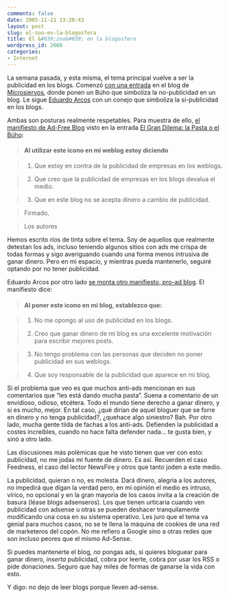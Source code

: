 ```yaml
---
comments: false
date: 2005-11-21 13:20:43
layout: post
slug: el-zoo-en-la-blogosfera
title: El &#039;zoo&#039; en la blogosfera
wordpress_id: 2666
categories:
- Internet
---
```


La semana pasada, y esta misma, el tema principal vuelve a ser la publicidad en los blogs. Comenzó [con una entrada](http://www.microsiervos.com/archivo/weblogs/gran-dilema.html) en el blog de [Microsiervos](http://www.microsiervos.com), donde ponen un Búho que simboliza la no-publicidad en un blog. Le sigue [Eduardo Arcos](http://www.alt1040.com) con un conejo que simboliza la sí-publicidad en los blogs.





Ambas son posturas realmente respetables. Para muestra de ello, [el manifiesto de Ad-Free Blog](http://www.adfreeblog.org/) visto en la entrada [El Gran Dilema: la Pasta o el Búho](http://www.microsiervos.com/archivo/weblogs/gran-dilema.html):





> #### Al utilizar este icono en mi weblog estoy diciendo
> 
> 
		
> 
> 
			
>   1. Que estoy en contra de la publicidad de empresas en los weblogs.
> 
			
>   2. Que creo que la publicidad de empresas en los blogs devalua el medio.
> 
			
>   3. Que en este blog no se acepta dinero a cambio de publicidad.
> 
		

	
> 
> Firmado,
> 
> 

	
> 
> Los autores
> 
> 






Hemos escrito ríos de tinta sobre el tema. Soy de aquellos que realmente detestan los ads, incluso teniendo algunos sitios con ads me crispa de todas formas y sigo averiguando cuando una forma menos intrusiva de ganar dinero. Pero en mi espacio, y mientras pueda mantenerlo, seguiré optando por no tener publicidad.





Eduardo Arcos por otro lado [se monta otro manifiesto, pro-ad blog](http://alt1040.com/archivo/2005/11/21/pro-ad-blog/). El manifiesto dice:





> #### Al poner este icono en mi blog, establezco que:
> 
> 
		
> 
> 
			
>   1. No me opongo al uso de publicidad en los blogs.
> 
			
>   2. Creo que ganar dinero de mi blog es una excelente motivación para escribir mejores posts.
> 
			
>   3. No tengo problema con las personas que deciden no poner publicidad en sus weblogs.
> 
			
>   4. Que soy responsable de la publicidad que aparece en mi blog.
> 
		






Si el problema que veo es que muchos anti-ads mencionan en sus comentarios que “les está dando mucha pasta”. Suena a comentario de un envidioso, odioso, etcétera. Todo el mundo tiene derecho a ganar dinero, y si es mucho, mejor. En tal caso, ¿qué dirían de aquel bloguer que se forre en dinero y no tenga publicidad?, ¿quehace algo siniestro? Bah. Por otro lado, mucha gente tilda de fachas a los anti-ads. Defienden la publicidad a costes increíbles, cuando no hace falta defender nada... te gusta bien, y sinó a otro lado.





Las discusiones más polémicas que he visto tienen que ver con esto: publicidad, no me jodas mi fuente de dinero. Es así. Recuerden el caso Feedness, el caso del lector NewsFire y otros que tanto joden a este medio.





La publicidad, quieran o no, es molesta. Dará dinero, alegría a los autores, no impedirá que digan la verdad pero, en mi opinión el medio es intruso, vírico, no opcional y en la gran mayoría de los casos invita a la creación de basura (léase blogs adsenseros). Los que tienen urticaria cuando ven publicidad con adsense u otras se pueden deshacer tranquilamente modificando una cosa en su sistema operativo. Les juro que el tema va genial para muchos casos, no se te llena la máquina de cookies de una red de marketeros del copón. No me refiero a Google sino a otras redes que son incluso peores que el mismo Ad-Sense.





Si puedes mantenerte el blog, _no_ pongas ads, si quieres bloguear para ganar dinero, _inserta_ publicidad, cobra por leerte, cobra por usar los RSS o pide donaciones. Seguro que hay miles de formas de ganarse la vida con esto.





Y digo: _no_ dejo de leer blogs porque lleven ad-sense.

